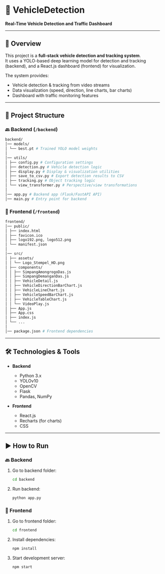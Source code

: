 # 🚗 VehicleDetection
**Real-Time Vehicle Detection and Traffic Dashboard**

---

## 📌 Overview
This project is a **full-stack vehicle detection and tracking system**.  
It uses a YOLO-based deep learning model for detection and tracking (backend), and a React.js dashboard (frontend) for visualization.  

The system provides:  
- Vehicle detection & tracking from video streams  
- Data visualization (speed, direction, line charts, bar charts)  
- Dashboard with traffic monitoring features  

---

## 📂 Project Structure

### 🔙 Backend (`/backend`)
```bash
backend/
│── models/
│ └── best.pt # Trained YOLO model weights
│
│── utils/
│ ├── config.py # Configuration settings
│ ├── detection.py # Vehicle detection logic
│ ├── display.py # Display & visualization utilities
│ ├── save_to_csv.py # Export detection results to CSV
│ ├── tracking.py # Object tracking logic
│ └── view_transformer.py # Perspective/view transformations
│
│── app.py # Backend app (Flask/FastAPI API)
│── main.py # Entry point for backend
```

### 🎨 Frontend (`/frontend`)
```bash
frontend/
│── public/
│ ├── index.html
│ ├── favicon.ico
│ ├── logo192.png, logo512.png
│ └── manifest.json
│
│── src/
│ ├── assets/
│ │ └── Logo_Stempel_HD.png
│ ├── components/
│ │ ├── SimpangAmongrogoDas.js
│ │ ├── SimpangDemanganDas.js
│ │ ├── VehicleDetail.js
│ │ ├── VehicleDirectionBarChart.js
│ │ ├── VehicleLineChart.js
│ │ ├── VehicleSpeedBarChart.js
│ │ ├── VehicleTableChart.js
│ │ └── VideoPlay.js
│ ├── App.js
│ ├── App.css
│ ├── index.js
│ └── ...
│
│── package.json # Frontend dependencies
```

---

## 🛠️ Technologies & Tools
- **Backend**
  - Python 3.x
  - YOLOv10
  - OpenCV
  - Flask
  - Pandas, NumPy

- **Frontend**
  - React.js
  - Recharts (for charts)
  - CSS

---

## ▶️ How to Run

### 🔙 Backend
1. Go to backend folder:
   ```bash
   cd backend
2. Run backend:
   ```bash
   python app.py

### 🎨 Frontend
1. Go to frontend folder:
   ```bash
   cd frontend
2. Install dependencies:
   ```bash
   npm install
3. Start development server:
   ```bash
   npm start
